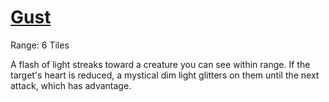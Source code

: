 # [Gust](Gust.md)
Range: 6 Tiles

A flash of light streaks toward a creature you can see within range. If the target's heart is reduced, a mystical dim light glitters on them until the next attack, which has advantage.